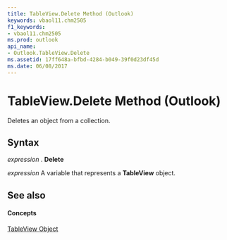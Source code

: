 ```yaml
---
title: TableView.Delete Method (Outlook)
keywords: vbaol11.chm2505
f1_keywords:
- vbaol11.chm2505
ms.prod: outlook
api_name:
- Outlook.TableView.Delete
ms.assetid: 17ff648a-bfbd-4284-b049-39f0d23df45d
ms.date: 06/08/2017
---
```



# TableView.Delete Method (Outlook)

Deletes an object from a collection.


## Syntax

 _expression_ . **Delete**

 _expression_ A variable that represents a **TableView** object.


## See also


#### Concepts


[TableView Object](Outlook.TableView.md)

